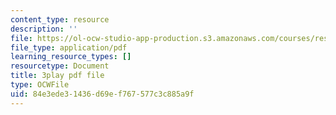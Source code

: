 ```yaml
---
content_type: resource
description: ''
file: https://ol-ocw-studio-app-production.s3.amazonaws.com/courses/res-18-006-calculus-revisited-single-variable-calculus-fall-2010/84e3ede31436d69ef767577c3c885a9f_dNyLGmiYQY0.pdf
file_type: application/pdf
learning_resource_types: []
resourcetype: Document
title: 3play pdf file
type: OCWFile
uid: 84e3ede3-1436-d69e-f767-577c3c885a9f
---
```

